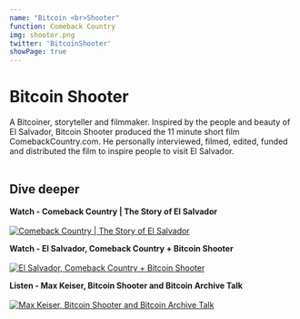 ```yaml
---
name: "Bitcoin <br>Shooter"
function: Comeback Country 
img: shooter.png
twitter: 'BitcoinShooter'
showPage: true
---
```


# Bitcoin Shooter
 
A Bitcoiner, storyteller and filmmaker. Inspired by the people and beauty of El Salvador, Bitcoin Shooter produced the 11 minute short film ComebackCountry.com. He personally interviewed, filmed, edited, funded and distributed the film to inspire people to visit El Salvador.
<br><br>

## Dive deeper


<div class="grid grid-cols-2 gap-5">
<div class="p-3 my-2">

**Watch - Comeback Country | The Story of El Salvador**  <br><br>
[![Comeback Country | The Story of El Salvador](/content/shooter1.png)](https://www.youtube.com/watch?v=0hOv72WLlA8/)
</div>

<div class="p-3 my-2">

**Watch - El Salvador, Comeback Country + Bitcoin Shooter**  <br><br>
[![El Salvador, Comeback Country + Bitcoin Shooter](/content/shooter1.png)](https://youtu.be/sCO9Ll691ZA/)
</div>

<div class="p-3 my-2">

**Listen - Max Keiser, Bitcoin Shooter and Bitcoin Archive Talk**  <br><br>
[![Max Keiser, Bitcoin Shooter and Bitcoin Archive Talk](/content/shooter1.png)](https://twitter.com/i/spaces/1gqxvyLVMbzJB?s=20/)
</div>

</div>

<br>




